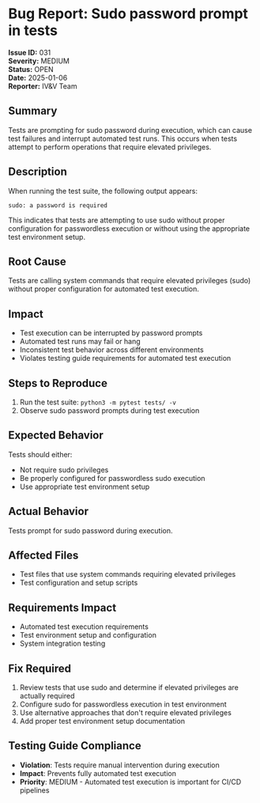 # Bug Report: Sudo password prompt in tests

**Issue ID:** 031  
**Severity:** MEDIUM  
**Status:** OPEN  
**Date:** 2025-01-06  
**Reporter:** IV&V Team  

## Summary
Tests are prompting for sudo password during execution, which can cause test failures and interrupt automated test runs. This occurs when tests attempt to perform operations that require elevated privileges.

## Description
When running the test suite, the following output appears:

```
sudo: a password is required
```

This indicates that tests are attempting to use sudo without proper configuration for passwordless execution or without using the appropriate test environment setup.

## Root Cause
Tests are calling system commands that require elevated privileges (sudo) without proper configuration for automated test execution.

## Impact
- Test execution can be interrupted by password prompts
- Automated test runs may fail or hang
- Inconsistent test behavior across different environments
- Violates testing guide requirements for automated test execution

## Steps to Reproduce
1. Run the test suite: `python3 -m pytest tests/ -v`
2. Observe sudo password prompts during test execution

## Expected Behavior
Tests should either:
- Not require sudo privileges
- Be properly configured for passwordless sudo execution
- Use appropriate test environment setup

## Actual Behavior
Tests prompt for sudo password during execution.

## Affected Files
- Test files that use system commands requiring elevated privileges
- Test configuration and setup scripts

## Requirements Impact
- Automated test execution requirements
- Test environment setup and configuration
- System integration testing

## Fix Required
1. Review tests that use sudo and determine if elevated privileges are actually required
2. Configure sudo for passwordless execution in test environment
3. Use alternative approaches that don't require elevated privileges
4. Add proper test environment setup documentation

## Testing Guide Compliance
- **Violation**: Tests require manual intervention during execution
- **Impact**: Prevents fully automated test execution
- **Priority**: MEDIUM - Automated test execution is important for CI/CD pipelines

